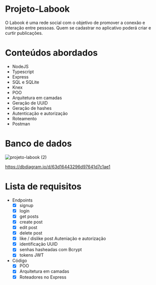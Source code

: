 # Projeto-Labook
O Labook é uma rede social com o objetivo de promover a conexão e interação entre pessoas. Quem se cadastrar no aplicativo poderá criar e curtir publicações.


# Conteúdos abordados
- NodeJS
- Typescript
- Express
- SQL e SQLite
- Knex
- POO
- Arquitetura em camadas
- Geração de UUID
- Geração de hashes
- Autenticação e autorização
- Roteamento
- Postman

# Banco de dados
![projeto-labook (2)](https://user-images.githubusercontent.com/29845719/216036534-2b3dfb48-7782-411a-bffd-36245b78594e.png)

https://dbdiagram.io/d/63d16443296d97641d7c1ae1

# Lista de requisitos

- Endpoints
    - [x]  signup
    - [x]  login
    - [x]  get posts
    - [x]  create post
    - [x]  edit post
    - [x]  delete post
    - [x]  like / dislike post
 Auteniação e autorização
    - [x]  identificação UUID
    - [x]  senhas hasheadas com Bcrypt
    - [x]  tokens JWT

 - Código
    - [x]  POO
    - [x]  Arquitetura em camadas
    - [x]  Roteadores no Express
